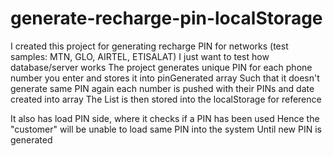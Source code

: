 # generate-recharge-pin-localStorage
I created this project for generating recharge PIN for networks (test samples: MTN, GLO, AIRTEL, ETISALAT)
I just want to test how database/server works
The project generates unique PIN for each phone number you enter and stores it into pinGenerated array
Such that it doesn't generate same PIN again
each number is pushed with their PINs and date created into array
The List is then stored into the localStorage for reference 

It also has load PIN side, where it checks if a PIN has been used
Hence the "customer" will be unable to load same PIN into the system
Until new PIN is generated
